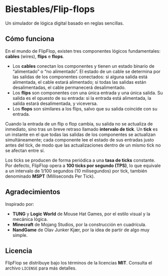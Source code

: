 # Biestables/Flip-flops

Un simulador de lógica digital basado en reglas sencillas.

## Cómo funciona

En el mundo de FlipFlop, existen tres componentes lógicos fundamentales: **cables** (wires), **flips** e **flops**.

- Los **cables** conectan los componentes y tienen un estado binario de “alimentado” o “no alimentado”. El estado de un cable se determina por las salidas de los componentes conectados: si alguna salida está alimentada, el cable estará alimentado; si todas las salidas están desalimentadas, el cable permanecerá desalimentado.  
- Los **flips** son componentes con una única entrada y una única salida. Su salida es el opuesto de su entrada: si la entrada está alimentada, la salida estará desalimentada, y viceversa.  
- Los **flops** son similares a los flips, salvo que su salida coincide con su entrada.

Cuando la entrada de un flip o flop cambia, su salida no se actualiza de inmediato, sino tras un breve retraso llamado **intervalo de tick**. Un **tick** es un instante en el que todas las salidas de los componentes se actualizan simultáneamente; cada componente lee el estado de sus entradas justo antes del tick, de modo que las actualizaciones dentro de un mismo tick no se afectan entre sí.

Los ticks se producen de forma periódica a una **tasa de ticks** constante. Por defecto, FlipFlop opera a **100 ticks por segundo (TPS)**, lo que equivale a un intervalo de 1/100 segundos (10 milisegundos) por tick, también denominado **MSPT** (Milliseconds Per Tick).

## Agradecimientos

Inspirado por:  
- **TUNG** y **Logic World** de Mouse Hat Games, por el estilo visual y la mecánica lógica.  
- **Minecraft** de Mojang Studios, por la construcción en cuadrícula.  
- **NandGame** de Olav Junker Kjær, por la idea de partir de algo muy simple.

## Licencia

FlipFlop se distribuye bajo los términos de la licencias **MIT**. Consulta el archivo `LICENSE` para más detalles.
